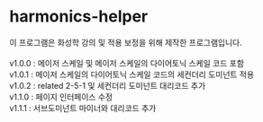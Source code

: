 # harmonics-helper
이 프로그램은 화성학 강의 및 적용 보정을 위해 제작한 프로그램입니다.
<br/><br/>
v1.0.0 : 메이저 스케일 및 메이저 스케일의 다이어토닉 스케일 코드 포함
<br/>v1.0.1 : 메이저 스케일의 다이어토닉 스케일 코드의 세컨더리 도미넌트 적용
<br/>v1.0.2 : related 2-5-1 및 세컨더리 도미넌트 대리코드 추가
<br/>v1.1.0 : 페이지 인터페이스 수정
<br/>v1.1.1 : 서브도미넌트 마이너와 대리코드 추가

